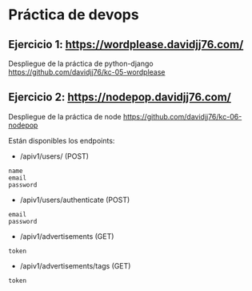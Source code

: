 # Práctica de devops

## Ejercicio 1: https://wordplease.davidjj76.com/

Despliegue de la práctica de python-django
https://github.com/davidjj76/kc-05-wordplease

## Ejercicio 2: https://nodepop.davidjj76.com/

Despliegue de la práctica de node
https://github.com/davidjj76/kc-06-nodepop

Están disponibles los endpoints: 

- /apiv1/users/ (POST)
```
name
email
password
```

- /apiv1/users/authenticate (POST)
```
email
password
```

- /apiv1/advertisements (GET)
```
token
```

- /apiv1/advertisements/tags (GET)
```
token
```
